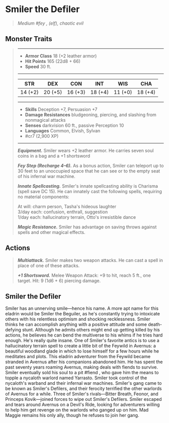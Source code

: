 # Smiler the Defiler
>*Medium #fey ,  (elf), chaotic evil*
## Monster Traits
>___
>- **Armor Class** 18 (+2 leather armor)
>- **Hit Points** 165 (22d8 + 66)
>- **Speed** 30 ft.
>___
>|STR|DEX|CON|INT|WIS|CHA|
>|:---:|:---:|:---:|:---:|:---:|:---:|
>|14 (+2)|20 (+5)|16 (+3)|18 (+4)|11 (+0)|18 (+4)|
>___
>- **Skills** Deception +7, Persuasion +7
>- **Damage Resistances** bludgeoning, piercing, and slashing from nonmagical attacks
>- **Senses** darkvision 60 ft., passive Perception 10
>- **Languages** Common, Elvish, Sylvan
>- #cr7 (2,900 XP)
>___
>***Equipment.*** Smiler wears +2 leather armor. He carries seven soul coins in a bag and a +1 shortsword  
>
>***Fey Step (Recharge 4–6).*** As a bonus action, Smiler can teleport up to 30 feet to an unoccupied space that he can see or to the empty seat of his infernal war machine.  
>
>***Innate Spellcasting.*** Smiler's innate spellcasting ability is Charisma (spell save DC 15). He can innately cast the following spells, requiring no material components:  
>
>At will: charm person, Tasha's hideous laughter  
>3/day each: confusion, enthrall, suggestion  
>1/day each: hallucinatory terrain, Otto's irresistible dance  
>
>
>***Magic Resistance.*** Smiler has advantage on saving throws against spells and other magical effects.  
>
## Actions
>***Multiattack.*** Smiler makes two weapon attacks. He can cast a spell in place of one of these attacks.  
>
>***+1 Shortsword.*** Melee Weapon Attack: +9 to hit, reach 5 ft., one target. Hit: 9 (1d6 + 6) piercing damage.
## Smiler the Defiler
Smiler has an unnerving smile—hence his name.
A more apt name for this eladrin would be Smiler the Beguiler, as he's constantly trying to intoxicate others with his relentless optimism and shocking recklessness. Smiler thinks he can accomplish anything with a positive attitude and some death-defying stunt. Although he admits others might end up getting killed by his actions, he believes he can bend the multiverse to his whims if he tries hard enough. He's really quite insane.
One of Smiler's favorite antics is to use a hallucinatory terrain spell to create a little bit of the Feywild in Avernus: a beautiful woodland glade in which to lose himself for a few hours while he meditates and plots.
This eladrin adventurer from the Feywild became stranded in Avernus after his companions abandoned him. He has spent the past seventy years roaming Avernus, making deals with fiends to survive. Smiler eventually sold his soul to a pit #fiend , who gave him the means to topple a nycaloth warlord named Yarrasto. Smiler took control of the nycaloth's warband and their infernal war machines. Smiler's gang came to be known as Smiler's Defilers, and their ferocity terrified the other warlords of Avernus for a while.
Three of Smiler's rivals—Bitter Breath, Feonor, and Princeps Kovik—joined forces to wipe out Smiler's Defilers. Smiler escaped and tears around Avernus on a Devil's Ride, looking for adventurers willing to help him get revenge on the warlords who ganged up on him. Mad Maggie remains his only ally, though he refuses to join her gang.